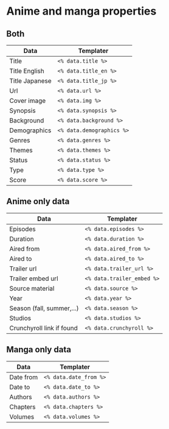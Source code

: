 # Anime and manga properties

## Both
| Data           | Templater               |
| -------------- | ----------------------- |
| Title          | `<% data.title %>`        |
| Title English  | `<% data.title_en %>`     |
| Title Japanese | `<% data.title_jp %>`     |
| Url            | `<% data.url %>`          |
| Cover image    | `<% data.img %>`          |
| Synopsis       | `<% data.synopsis %>`     |
| Background     | `<% data.background %>`   |
| Demographics   | `<% data.demographics %>` |
| Genres         | `<% data.genres %>`       |
| Themes         | `<% data.themes %>`       |
| Status         | `<% data.status %>`       |
| Type           | `<% data.type %>`         |
| Score          | `<% data.score %>`        | 

## Anime only data

| Data                      | Templater                |
| ------------------------- | ------------------------ |
| Episodes                  | `<% data.episodes %>`      |
| Duration                  | `<% data.duration %>`      |
| Aired from                | `<% data.aired_from %>`    |
| Aired to                  | `<% data.aired_to %>`      |
| Trailer url               | `<% data.trailer_url %>`   |
| Trailer embed url         | `<% data.trailer_embed %>` |
| Source material           | `<% data.source %>`        |
| Year                      | `<% data.year %>`          |
| Season (fall, summer,...) | `<% data.season %>`        |
| Studios                   | `<% data.studios %>`       |
| Crunchyroll link if found | `<% data.crunchyroll %>`   | 

## Manga only data

| Data      | Templater            |
| --------- | -------------------- |
| Date from | `<% data.date_from %>` |
| Date to   | `<% data.date_to %>`   |
| Authors   | `<% data.authors %>`   |
| Chapters  | `<% data.chapters %>`  |
| Volumes   | `<% data.volumes %>`   | 
